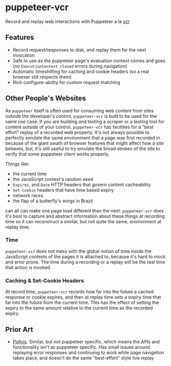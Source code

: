 # puppeteer-vcr

Record and replay web interactions with Puppeteer a la [vcr](https://github.com/vcr/vcr)

## Features

- Record request/responses to disk, and replay them for the next invocation
- Safe to use as the puppeteer page's evaluation context comes and goes (no `ExecutionContext closed` errors during navigation)
- Automatic timeshifting for caching and cookie headers (so a real browser still respects them)
- Rich configure-ability for custom request matching

## Other People's Websites

As `puppeteer` itself is often used for consuming web content from sites outside the developer's control, `puppeteer-vcr` is built to be used for the same use case. If you are building and testing a scraper or a testing tool for content outside of your control, `puppeteer-vcr` has facilities for a "best effort" replay of a recorded web property. It's not always possible to perfectly emulate the same environment that a page was first recorded in because of the giant swath of browser features that might affect how a site behaves, but, it's still useful to try emulate the broad strokes of the site to verify that some puppeteer client works properly.

Things like:

- the current time
- the JavaScript context's random seed
- `Expires`, and `Date` HTTP headers that govern content cacheability
- `Set-Cookie` headers that have time based expiry
- network races
- the flap of a butterfly's wings in Brazil

can all can make one page load different than the next. `puppeteer-vcr` does it's best to capture and abstract information about these things at recording time so it can reconstruct a similar, but not quite the same, environment at replay time.

### Time

`puppeteer-vcr` does not mess with the global notion of time inside the JavaScript contexts of the pages it is attached to, because it's hard to mock and error prone. The time during a recording or a replay will be the real time that action is invoked.

### Caching & Set-Cookie Headers

At record time, `puppeteer-vcr` records how far into the future a cached response or cookie expires, and then at replay time sets a expiry time that far into the future from the current time. This has the effect of setting the expiry to the same amount relative to the current time as the recorded expiry.

## Prior Art

- [Pollyjs](https://netflix.github.io/pollyjs/#/). Similar, but not puppeteer specific, which means the APIs and functionality isn't as puppeteer specific. Has small issues around replaying error responses and continuing to work while page navigation takes place, and doesn't do the same "best-effort" style live replay
